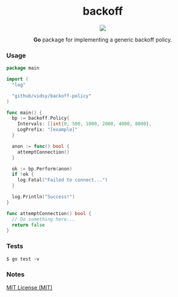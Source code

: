 <h1 align="center">backoff</h1>

<p align="center">
  <img src="https://circleci.com/gh/vidsy/backoff/tree/master.svg?style=shield">
</p>


<p align="center">
  <b>Go</b> package for implementing a generic backoff policy.
</p>

### Usage

```go
package main

import (
  "log"

  "github/vidsy/backoff-policy"
)

func main() {
  bp := backoff.Policy{
    Intervals: []int{0, 500, 1000, 2000, 4000, 8000},
    LogPrefix: "[example]"
  }

  anon := func() bool {
    attemptConnection()
  }

  ok := bp.Perform(anon)
  if !ok {
    log.Fatal("Failed to connect...")
  }

  log.Println("Success!")
}

func attemptConnection() bool {
  // Do something here...
  return false
}
```

### Tests

```
$ go test -v
```

### Notes

[MIT License (MIT)](https://opensource.org/licenses/MIT)
